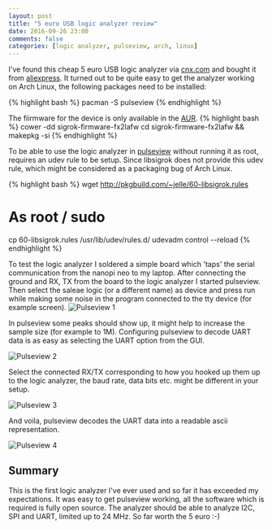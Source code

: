 ```yaml
---
layout: post
title: "5 euro USB logic analyzer review"
date: 2016-09-26 23:00
comments: false
categories: [logic analyzer, pulseview, arch, linux]
---
```


I've found this cheap 5 euro USB logic analyzer via [cnx.com](http://www.cnx-software.com/2015/09/27/using-usb123-usbee-ax-pro-5-usb-logic-analyzer-with-pulseview-in-linux/) and bought it from [aliexpress](http://www.aliexpress.com/item/1set-New-Arrival-USB-Logic-Analyze-24M-8CH-MCU-ARM-FPGA-DSP-debug-tool/1971933314.html).
It turned out to be quite easy to get the analyzer working on Arch Linux, the following packages need to be installed:

{% highlight bash %}
pacman -S pulseview
{% endhighlight %}

The fiirmware for the device is only available in the [AUR](https://aur.archlinux.org/packages/sigrok-firmware-fx2lafw/).
{% highlight bash %}
cower -dd sigrok-firmware-fx2lafw
cd sigrok-firmware-fx2lafw && makepkg -si
{% endhighlight %}

To be able to use the logic analyzer in [pulseview](https://sigrok.org/wiki/PulseView) without running it as root, requires an udev rule to be setup. Since libsigrok does not provide this udev rule, which might be considered as a packaging bug of Arch Linux.

{% highlight bash %}
wget http://pkgbuild.com/~jelle/60-libsigrok.rules
# As root / sudo
cp 60-libsigrok.rules /usr/lib/udev/rules.d/
udevadm control --reload
{% endhighlight %}

To test the logic analyzer I soldered a simple board which 'taps' the serial communication from the nanopi neo to my laptop. After connecting the ground and RX, TX from the board to the logic analyzer I started pulseview. Then select the saleae logic (or a different name) as device and press run while making some noise in the program connected to the tty device (for example screen).
![Pulseview 1](https://pics.vdwaa.nl/blog/pulseview1.png)

In pulseview some peaks should show up, it might help to increase the sample size (for example to 1M).
Configuring pulseview to decode UART data is as easy as selecting the UART option from the GUI.

![Pulseview 2](https://pics.vdwaa.nl/blog/pulseview2.png)

Select the connected RX/TX corresponding to how you hooked up them up to the logic analyzer, the baud rate, data bits etc. might be different in your setup.

![Pulseview 3](https://pics.vdwaa.nl/blog/pulseview3.png)

And voila, pulseview decodes the UART data into a readable ascii representation.

![Pulseview 4](https://pics.vdwaa.nl/blog/pulseview4.png)

Summary
-------

This is the first logic analyzer I've ever used and so far it has exceeded my expectations. It was easy to get pulseview working, all the software which is required is fully open source. The analyzer should be able to analyze I2C, SPI and UART, limited up to 24 MHz. So far worth the 5 euro :-)
